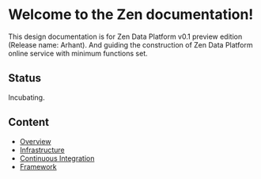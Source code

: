 <!--
        Licensed Materials - Property of esse.io

        (C) Copyright esse.io Inc. 2015 All Rights Reserved

        Licensed under the Apache License, Version 2.0 (the "License");
        you may not use this file except in compliance with the License.
        You may obtain a copy of the License at

           http://www.apache.org/licenses/LICENSE-2.0

        Unless required by applicable law or agreed to in writing, software
        distributed under the License is distributed on an "AS IS" BASIS,
        WITHOUT WARRANTIES OR CONDITIONS OF ANY KIND, either express or implied.
        See the License for the specific language governing permissions and
        limitations under the License.
-->

# Welcome to the Zen documentation!

This design documentation is for Zen Data Platform v0.1 preview edition (Release name: Arhant).
And guiding the construction of Zen Data Platform online service with minimum functions set.

## Status

Incubating.

## Content

* [Overview](/design/overview/README.md)
* [Infrastructure](/design/infrastructure/README.md)
* [Continuous Integration](/design/ci/README.md)
* [Framework](/design/framework/README.md)
